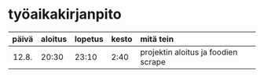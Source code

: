 # työaikakirjanpito
 
| päivä | aloitus | lopetus | kesto |mitä tein |
| :----:|:--------|:--------|:------|:---------|
| 12.8. | 20:30   |  23:10  |   2:40   |projektin aloitus ja foodien scrape |